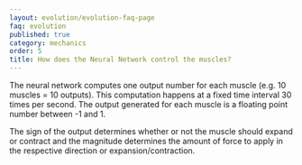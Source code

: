 ```yaml
---
layout: evolution/evolution-faq-page
faq: evolution
published: true
category: mechanics
order: 5
title: How does the Neural Network control the muscles?
---
```


The neural network computes one output number for each muscle (e.g. 10 muscles = 10 outputs). This computation happens at a fixed time interval 30 times per second. The output generated for each muscle is a floating point number between -1 and 1. 

The sign of the output determines whether or not the muscle should expand or contract and the magnitude determines the amount of force to apply in the respective direction or expansion/contraction. 